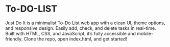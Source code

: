 # To-DO-LIST
Just Do It is a minimalist To-Do List web app with a clean UI, theme options, and responsive design. Easily add, check, and delete tasks in real-time. Built with HTML, CSS, and JavaScript, it’s fully accessible and mobile-friendly. Clone the repo, open index.html, and get started!
